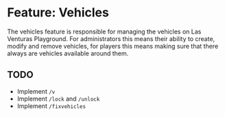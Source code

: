 # Feature: Vehicles
The vehicles feature is responsible for managing the vehicles on Las Venturas Playground. For
administrators this means their ability to create, modify and remove vehicles, for players this
means making sure that there always are vehicles available around them.

## TODO
- Implement `/v`
- Implement `/lock` and `/unlock`
- Implement `/fixvehicles`
